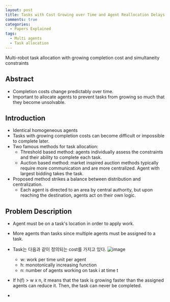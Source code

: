 ```yaml
---
layout: post
title: Tasks with Cost Growing over Time and Agent Reallocation Delays
comments: true
categories:
  - Papers Explained
tags:
  - Multi agents
  - Task allocation
---
```

Multi-robot task allocation with growing completion cost and simultaneity constraints

## Abstract

* Completion costs change predictably over time.
* Important to allocate agents to prevent tasks from growing so much that they become unsolvable.

## Introduction

* Identical homogeneous agents
* Tasks with growing completion costs can become difficult or impossible to complete later.
* Two famous methods for task allocation:
  * Threshold based method: agents individually assess the constraints and their ability to complete each task.
  * Auction based method: market inspired auction methods typically require more communication and are more centralized.
  Agent with largest bidding takes the task.
* Proposed method strikes a balance between distribution and centralization.
  * Each agent is directed to an area by central authority, but upon reaching the destination, agents act on their own logic.
  
## Problem Description

* Agent must be on a task's location in order to apply work.
* More agents than tasks since multiple agents must be assigned to a task.
* Task는 다음과 같이 정의되는 cost를 가지고 있다.
![image](https://user-images.githubusercontent.com/45442859/131081908-fd828cdf-23c0-41dc-98aa-6b59f2cb1720.png)

    * w: work per time unit per agent
    * h: monotonically increasing function
    * n: number of agents working on task i at time t
* If h(f) > w x n, it means that the task is growing faster than the assigned agents can reduce it. Then, the task can never be completed.
* 